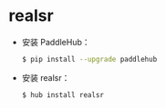 # realsr
* 安装 PaddleHub：

    ```bash
    $ pip install --upgrade paddlehub
    ```

* 安装 realsr：

    ```bash
    $ hub install realsr
    ```
